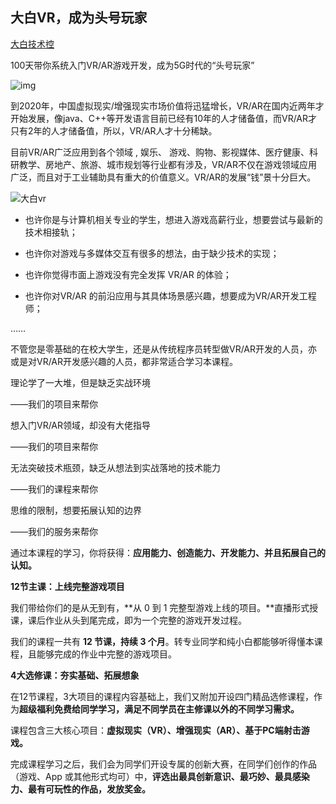 ## 大白VR，成为头号玩家

[大白技术控](http://geekplayers.com)

100天带你系统入门VR/AR游戏开发，成为5G时代的“头号玩家”

![img](https://cdn.jsdelivr.net/gh/yanglr/images/640)



到2020年，中国虚拟现实/增强现实市场价值将迅猛增长，VR/AR在国内近两年才开始发展，像java、C++等开发语言目前已经有10年的人才储备值，而VR/AR才只有2年的人才储备值，所以，VR/AR人才十分稀缺。


目前VR/AR广泛应用到各个领域 , 娱乐、 游戏、购物、影视媒体、医疗健康、科研教学、房地产、旅游、城市规划等行业都有涉及，VR/AR不仅在游戏领域应用广泛，而且对于工业辅助具有重大的价值意义。VR/AR的发展“钱”景十分巨大。


![大白vr](https://cdn.jsdelivr.net/gh/yanglr/images/vr2.jpg)


- 也许你是与计算机相关专业的学生，想进入游戏高薪行业，想要尝试与最新的技术相接轨；

- 也许你对游戏与多媒体交互有很多的想法，由于缺少技术的实现；

- 也许你觉得市面上游戏没有完全发挥 VR/AR 的体验；

- 也许你对VR/AR 的前沿应用与其具体场景感兴趣，想要成为VR/AR开发工程师；

……



不管您是零基础的在校大学生，还是从传统程序员转型做VR/AR开发的人员，亦或是对VR/AR开发感兴趣的人员，都非常适合学习本课程。



理论学了一大堆，但是缺乏实战环境

——我们的项目来帮你

想入门VR/AR领域，却没有大佬指导 

——我们的项目来帮你

无法突破技术瓶颈，缺乏从想法到实战落地的技术能力

——我们的课程来帮你

思维的限制，想要拓展认知的边界

——我们的服务来帮你



通过本课程的学习，你将获得：**应用能力、创造能力、开发能力、**并且**拓展自己的认知。**

**12节主课：上线完整游戏项目**



我们带给你们的是从无到有，**从 0 到 1 完整型游戏上线的项目。**直播形式授课，课后作业从头到尾完成，即为一个完整的游戏开发过程。



我们的课程一共有 **12 节课，持续 3 个月**。转专业同学和纯小白都能够听得懂本课程，且能够完成的作业中完整的游戏项目。


**4大选修课：夯实基础、拓展想象**



在12节课程，3大项目的课程内容基础上，我们又附加开设四门精品选修课程，作为**超级福利免费给同学学习，满足不同学员在主修课以外的不同学习需求。**


课程包含三大核心项目：**虚拟现实（VR）、增强现实（AR）、基于PC端射击游戏。**


完成课程学习之后，我们会为同学们开设专属的创新大赛，在同学们创作的作品（游戏、App 或其他形式均可）中，**评选出最具创新意识、最巧妙、最具感染力、最有可玩性的作品，发放奖金。**

